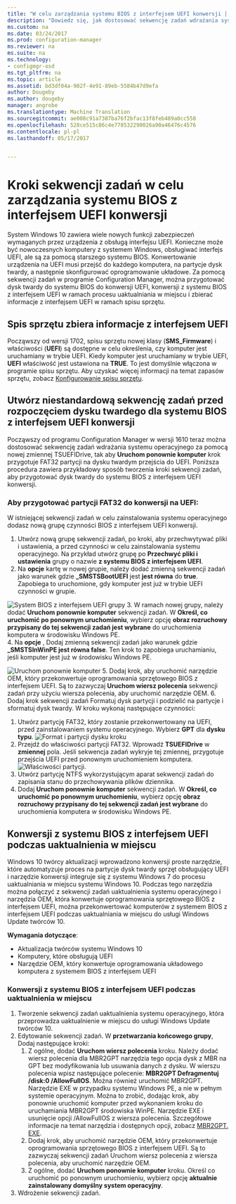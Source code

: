 ```yaml
---
title: "W celu zarządzania systemu BIOS z interfejsem UEFI konwersji | Program Configuration Manager"
description: "Dowiedz się, jak dostosować sekwencję zadań wdrażania systemu operacyjnego przygotować partycji FAT32 do przejścia na UEFI."
ms.custom: na
ms.date: 03/24/2017
ms.prod: configuration-manager
ms.reviewer: na
ms.suite: na
ms.technology:
- configmgr-osd
ms.tgt_pltfrm: na
ms.topic: article
ms.assetid: bd3df04a-902f-4e91-89eb-5584b47d9efa
author: Dougeby
ms.author: dougeby
manager: angrobe
ms.translationtype: Machine Translation
ms.sourcegitcommit: ae008c91a7387ba76f2bfac13f8feb489a0cc558
ms.openlocfilehash: 528ce515c86c4e778532290026a90a46476c4576
ms.contentlocale: pl-pl
ms.lasthandoff: 05/17/2017


---
```

# <a name="task-sequence-steps-to-manage-bios-to-uefi-conversion"></a>Kroki sekwencji zadań w celu zarządzania systemu BIOS z interfejsem UEFI konwersji
System Windows 10 zawiera wiele nowych funkcji zabezpieczeń wymaganych przez urządzenia z obsługą interfejsu UEFI. Konieczne może być nowoczesnych komputery z systemem Windows, obsługiwać interfejs UEFI, ale są za pomocą starszego systemu BIOS. Konwertowanie urządzenia na UEFI musi przejść do każdego komputera, na partycje dysk twardy, a następnie skonfigurować oprogramowanie układowe. Za pomocą sekwencji zadań w programie Configuration Manager, można przygotować dysk twardy do systemu BIOS do konwersji UEFI, konwersji z systemu BIOS z interfejsem UEFI w ramach procesu uaktualniania w miejscu i zbierać informacje z interfejsem UEFI w ramach spisu sprzętu.

## <a name="hardware-inventory-collects-uefi-information"></a>Spis sprzętu zbiera informacje z interfejsem UEFI
Począwszy od wersji 1702, spisu sprzętu nowej klasy (**SMS_Firmware**) i właściwości (**UEFI**) są dostępne w celu określenia, czy komputer jest uruchamiany w trybie UEFI. Kiedy komputer jest uruchamiany w trybie UEFI, **UEFI** właściwość jest ustawiona na **TRUE**. To jest domyślnie włączona w programie spisu sprzętu. Aby uzyskać więcej informacji na temat zapasów sprzętu, zobacz [Konfigurowanie spisu sprzętu](/sccm/core/clients/manage/inventory/configure-hardware-inventory).

## <a name="create-a-custom-task-sequence-to-prepare-the-hard-drive-for-bios-to-uefi-conversion"></a>Utwórz niestandardową sekwencję zadań przed rozpoczęciem dysku twardego dla systemu BIOS z interfejsem UEFI konwersji
Począwszy od programu Configuration Manager w wersji 1610 teraz można dostosować sekwencję zadań wdrażania systemu operacyjnego za pomocą nowej zmiennej TSUEFIDrive, tak aby **Uruchom ponownie komputer** krok przygotuje FAT32 partycji na dysku twardym przejścia do UEFI. Poniższa procedura zawiera przykładowy sposób tworzenia kroki sekwencji zadań, aby przygotować dysk twardy do systemu BIOS z interfejsem UEFI konwersji.

### <a name="to-prepare-the-fat32-partition-for-the-conversion-to-uefi"></a>Aby przygotować partycji FAT32 do konwersji na UEFI:
W istniejącej sekwencji zadań w celu zainstalowania systemu operacyjnego dodasz nową grupę czynności BIOS z interfejsem UEFI konwersji.

1. Utwórz nową grupę sekwencji zadań, po kroki, aby przechwytywać pliki i ustawienia, a przed czynności w celu zainstalowania systemu operacyjnego. Na przykład utwórz grupę po **Przechwyć pliki i ustawienia** grupy o nazwie **z systemu BIOS z interfejsem UEFI**.
2. Na **opcje** kartę w nowej grupie, należy dodać zmienną sekwencji zadań jako warunek gdzie **_SMSTSBootUEFI** jest **jest równa** do **true**. Zapobiega to uruchomione, gdy komputer jest już w trybie UEFI czynności w grupie.

  ![System BIOS z interfejsem UEFI grupy](../../core/get-started/media/BIOS-to-UEFI-group.png)
3. W ramach nowej grupy, należy dodać **Uruchom ponownie komputer** sekwencji zadań. W **Określ, co uruchomić po ponownym uruchomieniu**, wybierz opcję **obraz rozruchowy przypisany do tej sekwencji zadań jest wybrane** do uruchomienia komputera w środowisku Windows PE.  
4. Na **opcje** , Dodaj zmienną sekwencji zadań jako warunek gdzie **_SMSTSInWinPE jest równa false**. Ten krok to zapobiega uruchamianiu, jeśli komputer jest już w środowisku Windows PE.

  ![Uruchom ponownie komputer](../../core/get-started/media/restart-in-windows-pe.png)
5. Dodaj krok, aby uruchomić narzędzie OEM, który przekonwertuje oprogramowania sprzętowego BIOS z interfejsem UEFI. Są to zazwyczaj **Uruchom wiersz polecenia** sekwencji zadań przy użyciu wiersza polecenia, aby uruchomić narzędzie OEM.
6. Dodaj krok sekwencji zadań Formatuj dysk partycji i podzielić na partycje i sformatuj dysk twardy. W kroku wykonaj następujące czynności:
  1. Utwórz partycję FAT32, który zostanie przekonwertowany na UEFI, przed zainstalowaniem systemu operacyjnego. Wybierz **GPT** dla **dysku typu**.
    ![Format i partycji dysku kroku](../media/format-and-partition-disk.png)
  2. Przejdź do właściwości partycji FAT32. Wprowadź **TSUEFIDrive** w **zmiennej** pola. Jeśli sekwencja zadań wykryje tej zmiennej, przygotuje przejścia UEFI przed ponownym uruchomieniem komputera.
    ![Właściwości partycji.](../../core/get-started/media/partition-properties.png)
  3. Utwórz partycję NTFS wykorzystującym aparat sekwencji zadań do zapisania stanu do przechowywania plików dziennika.
7. Dodaj **Uruchom ponownie komputer** sekwencji zadań. W **Określ, co uruchomić po ponownym uruchomieniu**, wybierz opcję **obraz rozruchowy przypisany do tej sekwencji zadań jest wybrane** do uruchomienia komputera w środowisku Windows PE.  

## <a name="convert-from-bios-to-uefi-during-an-in-place-upgrade"></a>Konwersji z systemu BIOS z interfejsem UEFI podczas uaktualnienia w miejscu
Windows 10 twórcy aktualizacji wprowadzono konwersji proste narzędzie, które automatyzuje proces na partycje dysk twardy sprzęt obsługujący UEFI i narzędzie konwersji integruje się z systemu Windows 7 do procesu uaktualniania w miejscu systemu Windows 10. Podczas tego narzędzia można połączyć z sekwencji zadań uaktualnienia systemu operacyjnego i narzędzia OEM, która konwertuje oprogramowania sprzętowego BIOS z interfejsem UEFI, można przekonwertować komputerów z systemem BIOS z interfejsem UEFI podczas uaktualniania w miejscu do usługi Windows Update twórców 10.

**Wymagania dotyczące**:
- Aktualizacja twórców systemu Windows 10
- Komputery, które obsługują UEFI
- Narzędzie OEM, który konwertuje oprogramowania układowego komputera z systemem BIOS z interfejsem UEFI

### <a name="to-convert-from-bios-to-uefi-during-an-in-place-upgrade"></a>Konwersji z systemu BIOS z interfejsem UEFI podczas uaktualnienia w miejscu
1. Tworzenie sekwencji zadań uaktualnienia systemu operacyjnego, która przeprowadza uaktualnienie w miejscu do usługi Windows Update twórców 10.
2. Edytowanie sekwencji zadań. W **przetwarzania końcowego grupy**, Dodaj następujące kroki:
   1. Z ogólne, dodać **Uruchom wiersz polecenia** kroku. Należy dodać wiersz polecenia dla MBR2GPT narzędzia tego opcja dysk z MBR na GPT bez modyfikowania lub usuwania danych z dysku. W wierszu polecenia wpisz następujące polecenie:  **MBR2GPT Defragmentuj /disk:0 /AllowFullOS**. Można również uruchomić MBR2GPT. Narzędzie EXE w przypadku systemu Windows PE, a nie w pełnym systemie operacyjnym. Można to zrobić, dodając krok, aby ponownie uruchomić komputer przed wykonaniem kroku do uruchamiania MBR2GPT środowiska WinPE. Narzędzie EXE i usunięcie opcji /AllowFullOS z wiersza polecenia. Szczegółowe informacje na temat narzędzia i dostępnych opcji, zobacz [MBR2GPT. EXE](https://technet.microsoft.com/itpro/windows/deploy/mbr-to-gpt).
   2. Dodaj krok, aby uruchomić narzędzie OEM, który przekonwertuje oprogramowania sprzętowego BIOS z interfejsem UEFI. Są to zazwyczaj sekwencji zadań Uruchom wiersz polecenia z wiersza polecenia, aby uruchomić narzędzie OEM.
   3. Z ogólne, dodać **Uruchom ponownie komputer** kroku. Określ co uruchomić po ponownym uruchomieniu, wybierz opcję **aktualnie zainstalowany domyślny system operacyjny**.
3. Wdrożenie sekwencji zadań.


